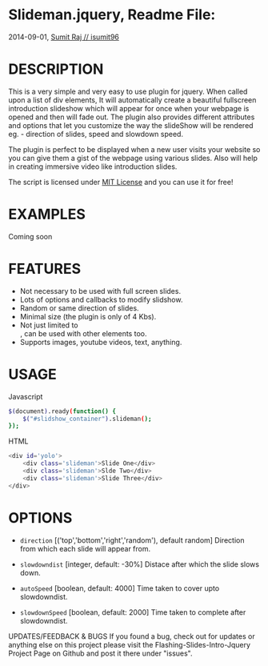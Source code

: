 Slideman.jquery, Readme File:
==============================================================================
2014-09-01, [Sumit Raj // isumit96](http://sumitraj.com)

# DESCRIPTION

This is a very simple and very easy to use plugin for jquery. When called upon a list of div elements, It will automatically create a beautiful fullscreen introduction slideshow which will appear for once when your webpage is opened and then will fade out. The plugin also provides different attributes and options that let you customize the way the slideShow will be rendered eg. - direction of slides, speed and slowdown speed.

The plugin is perfect to be displayed when a new user visits your website so you can give them a gist of the webpage using various slides. Also will help in creating immersive video like introduction slides.

The script is licensed under [MIT License](http://www.opensource.org/licenses/mit-license.php) and you can use it for free!

# EXAMPLES

Coming soon

# FEATURES

* Not necessary to be used with full screen slides.
* Lots of options and callbacks to modify slidshow.
* Random or same direction of slides.
* Minimal size (the plugin is only of 4 Kbs).
* Not just limited to <div>, can be used with other elements too.
* Supports images, youtube videos, text, anything.

# USAGE

	
Javascript
```sh
$(document).ready(function() {
	$("#slidshow_container").slideman();
});
```		

HTML
```sh
<div id='yolo'>
	<div class='slideman'>Slide One</div>
	<div class='slideman'>Slde Two</div>
	<div class='slideman'>Slide Three</div>
</div>
```
		
# OPTIONS
* `direction` [('top','bottom','right','random'), default random]
Direction from which each slide will appear from.

* `slowdowndist` [integer, default: -30%]
Distace after which the slide slows down.

* `autoSpeed` [boolean, default: 4000]
Time taken to cover upto slowdowndist.

* `slowdownSpeed` [boolean, default: 2000]
Time taken to complete after slowdowndist.

UPDATES/FEEDBACK & BUGS
If you found a bug, check out for updates or anything else on this project please visit the Flashing-Slides-Intro-Jquery Project Page on Github and post it there under "issues".
